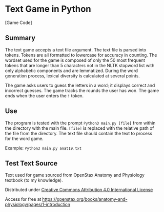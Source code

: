 # Text Game in Python

[Game Code]

## Summary
The text game accepts a text file argument.
The text file is parsed into tokens.
Tokens are all formatted to lowercase for accuracy in counting.
The wordset used for the game is composed of only the 50 most frequent tokens that are longer than 5 characters not in the NLTK stopword list with only alphabetic components and are lemmatized.
During the word generation process, lexical diversity is calculated at several points.

The game asks users to guess the letters in a word; it displays correct and incorrect guesses.
The game tracks the rounds the user has won.
The game ends when the user enters the `!` token.

## Use
The program is tested with the prompt `Python3 main.py [file]` from within the directory with the main file.
`[file]` is replaced with the relative path of the file from the directory.
The text file should contain the text to process for the word game.

Example:
`Python3 main.py anat19.txt`

## Test Text Source
Text used for game sourced from OpenStax Anatomy and Physiology textbook (to my knowledge).

Distributed under [Creative Commons Attribution 4.0 International License](https://creativecommons.org/licenses/by/4.0/)

Access for free at https://openstax.org/books/anatomy-and-physiology/pages/1-introduction